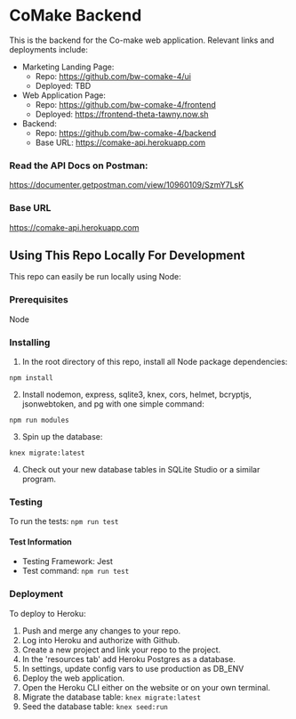# CoMake Backend
This is the backend for the Co-make web application. Relevant links and deployments include:
* Marketing Landing Page:
    * Repo: https://github.com/bw-comake-4/ui
    * Deployed: TBD
* Web Application Page:
    * Repo: https://github.com/bw-comake-4/frontend
    * Deployed: https://frontend-theta-tawny.now.sh
* Backend:
    * Repo: https://github.com/bw-comake-4/backend
    * Base URL: https://comake-api.herokuapp.com

### Read the API Docs on Postman:
https://documenter.getpostman.com/view/10960109/SzmY7LsK

### Base URL
https://comake-api.herokuapp.com

## Using This Repo Locally For Development
This repo can easily be run locally using Node: 

### Prerequisites
Node

### Installing
1. In the root directory of this repo, install all Node package dependencies:

`npm install`

2. Install nodemon, express, sqlite3, knex, cors, helmet, bcryptjs, jsonwebtoken, and pg with one simple command:

`npm run modules`

3. Spin up the database:

`knex migrate:latest`

4. Check out your new database tables in SQLite Studio or a similar program.

### Testing
To run the tests:
`npm run test`

#### Test Information
- Testing Framework: Jest
- Test command: 
`npm run test`

### Deployment
To deploy to Heroku:
1. Push and merge any changes to your repo.
2. Log into Heroku and authorize with Github.
3. Create a new project and link your repo to the project.
4. In the 'resources tab' add Heroku Postgres as a database.
5. In settings, update config vars to use production as DB_ENV
6. Deploy the web application.
7. Open the Heroku CLI either on the website or on your own terminal.
8. Migrate the database table: 
`knex migrate:latest`
9. Seed the database table:
`knex seed:run`
